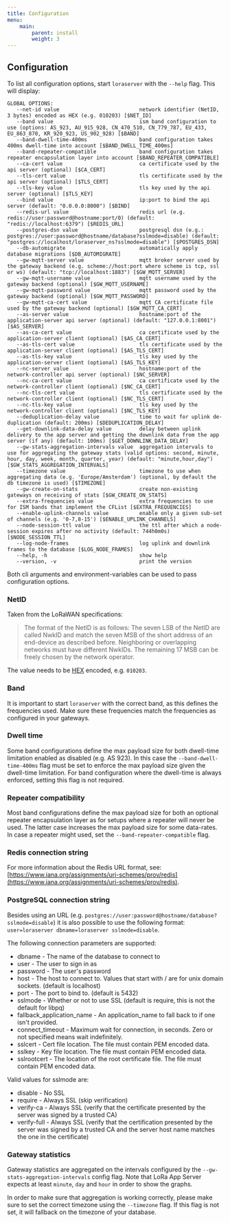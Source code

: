 ```yaml
---
title: Configuration
menu:
    main:
        parent: install
        weight: 3
---
```


## Configuration

To list all configuration options, start `loraserver` with the `--help`
flag. This will display:

```
GLOBAL OPTIONS:
   --net-id value                          network identifier (NetID, 3 bytes) encoded as HEX (e.g. 010203) [$NET_ID]
   --band value                            ism band configuration to use (options: AS_923, AU_915_928, CN_470_510, CN_779_787, EU_433, EU_863_870, KR_920_923, US_902_928) [$BAND]
   --band-dwell-time-400ms                 band configuration takes 400ms dwell-time into account [$BAND_DWELL_TIME_400ms]
   --band-repeater-compatible              band configuration takes repeater encapsulation layer into account [$BAND_REPEATER_COMPATIBLE]
   --ca-cert value                         ca certificate used by the api server (optional) [$CA_CERT]
   --tls-cert value                        tls certificate used by the api server (optional) [$TLS_CERT]
   --tls-key value                         tls key used by the api server (optional) [$TLS_KEY]
   --bind value                            ip:port to bind the api server (default: "0.0.0.0:8000") [$BIND]
   --redis-url value                       redis url (e.g. redis://user:password@hostname:port/0) (default: "redis://localhost:6379") [$REDIS_URL]
   --postgres-dsn value                    postgresql dsn (e.g.: postgres://user:password@hostname/database?sslmode=disable) (default: "postgres://localhost/loraserver_ns?sslmode=disable") [$POSTGRES_DSN]
   --db-automigrate                        automatically apply database migrations [$DB_AUTOMIGRATE]
   --gw-mqtt-server value                  mqtt broker server used by the gateway backend (e.g. scheme://host:port where scheme is tcp, ssl or ws) (default: "tcp://localhost:1883") [$GW_MQTT_SERVER]
   --gw-mqtt-username value                mqtt username used by the gateway backend (optional) [$GW_MQTT_USERNAME]
   --gw-mqtt-password value                mqtt password used by the gateway backend (optional) [$GW_MQTT_PASSWORD]
   --gw-mqtt-ca-cert value                 mqtt CA certificate file used by the gateway backend (optional) [$GW_MQTT_CA_CERT]
   --as-server value                       hostname:port of the application-server api server (optional) (default: "127.0.0.1:8001") [$AS_SERVER]
   --as-ca-cert value                      ca certificate used by the application-server client (optional) [$AS_CA_CERT]
   --as-tls-cert value                     tls certificate used by the application-server client (optional) [$AS_TLS_CERT]
   --as-tls-key value                      tls key used by the application-server client (optional) [$AS_TLS_KEY]
   --nc-server value                       hostname:port of the network-controller api server (optional) [$NC_SERVER]
   --nc-ca-cert value                      ca certificate used by the network-controller client (optional) [$NC_CA_CERT]
   --nc-tls-cert value                     tls certificate used by the network-controller client (optional) [$NC_TLS_CERT]
   --nc-tls-key value                      tls key used by the network-controller client (optional) [$NC_TLS_KEY]
   --deduplication-delay value             time to wait for uplink de-duplication (default: 200ms) [$DEDUPLICATION_DELAY]
   --get-downlink-data-delay value         delay between uplink delivery to the app server and getting the downlink data from the app server (if any) (default: 100ms) [$GET_DOWNLINK_DATA_DELAY]
   --gw-stats-aggregation-intervals value  aggregation intervals to use for aggregating the gateway stats (valid options: second, minute, hour, day, week, month, quarter, year) (default: "minute,hour,day") [$GW_STATS_AGGREGATION_INTERVALS]
   --timezone value                        timezone to use when aggregating data (e.g. 'Europe/Amsterdam') (optional, by default the db timezone is used) [$TIMEZONE]
   --gw-create-on-stats                    create non-existing gateways on receiving of stats [$GW_CREATE_ON_STATS]
   --extra-frequencies value               extra frequencies to use for ISM bands that implement the CFList [$EXTRA_FREQUENCIES]
   --enable-uplink-channels value          enable only a given sub-set of channels (e.g. '0-7,8-15') [$ENABLE_UPLINK_CHANNELS]
   --node-session-ttl value                the ttl after which a node-session expires after no activity (default: 744h0m0s) [$NODE_SESSION_TTL]
   --log-node-frames                       log uplink and downlink frames to the database [$LOG_NODE_FRAMES]
   --help, -h                              show help
   --version, -v                           print the version
```

Both cli arguments and environment-variables can be used to pass configuration
options.

### NetID

Taken from the LoRaWAN specifications:

> The format of the NetID is as follows: The seven LSB of the NetID are called NwkID and
> match the seven MSB of the short address of an end-device as described before.
> Neighboring or overlapping networks must have different NwkIDs. The remaining 17 MSB
> can be freely chosen by the network operator.

The value needs to be [HEX](https://en.wikipedia.org/wiki/Hexadecimal) encoded, e.g. ``010203``.

### Band

It is important to start `loraserver` with the correct band, as this defines
the frequencies used. Make sure these frequencies match the frequencies as
configured in your gateways.

### Dwell time

Some band configurations define the max payload size for both dwell-time
limitation enabled as disabled (e.g. AS 923). In this case the
`--band-dwell-time-400ms` flag must be set to enforce the max payload size
given the dwell-time limitation. For band configuration where the dwell-time is
always enforced, setting this flag is not required.

### Repeater compatibility

Most band configurations define the max payload size for both an optional
repeater encapsulation layer as for setups where a repeater will never
be used. The latter case increases the max payload size for some data-rates.
In case a repeater might used, set the `--band-repeater-compatible` flag.

### Redis connection string

For more information about the Redis URL format, see:
[https://www.iana.org/assignments/uri-schemes/prov/redis](https://www.iana.org/assignments/uri-schemes/prov/redis).

### PostgreSQL connection string

Besides using an URL (e.g. `postgres://user:password@hostname/database?sslmode=disable`)
it is also possible to use the following format:
`user=loraserver dbname=loraserver sslmode=disable`.

The following connection parameters are supported:

* dbname - The name of the database to connect to
* user - The user to sign in as
* password - The user's password
* host - The host to connect to. Values that start with / are for unix domain sockets. (default is localhost)
* port - The port to bind to. (default is 5432)
* sslmode - Whether or not to use SSL (default is require, this is not the default for libpq)
* fallback_application_name - An application_name to fall back to if one isn't provided.
* connect_timeout - Maximum wait for connection, in seconds. Zero or not specified means wait indefinitely.
* sslcert - Cert file location. The file must contain PEM encoded data.
* sslkey - Key file location. The file must contain PEM encoded data.
* sslrootcert - The location of the root certificate file. The file must contain PEM encoded data.

Valid values for sslmode are:

* disable - No SSL
* require - Always SSL (skip verification)
* verify-ca - Always SSL (verify that the certificate presented by the server was signed by a trusted CA)
* verify-full - Always SSL (verify that the certification presented by the server was signed by a trusted CA and the server host name matches the one in the certificate)

### Gateway statistics

Gateway statistics are aggregated on the intervals configured by
the `--gw-stats-aggregation-intervals` config flag. Note that LoRa App Server
expects at least `minute`, `day` and `hour` in order to show the graphs.

In order to make sure that aggregation is working correctly, please make sure
to set the correct timezone using the `--timezone` flag. If this flag is not
set, it will fallback on the timezone of your database.
